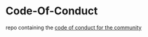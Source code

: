 # Code-Of-Conduct
repo containing the [code of conduct for the community](https://github.com/BAC-GitHub-Club/Code-Of-Conduct/blob/master/CODE_OF_CONDUCT.md)

